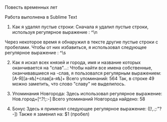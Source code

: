 

Повесть временных лет

Работа выполнена в Sublime Text
1. Как я удалял пустые строки:
Сначала я удалил пустые строки, используя регулярное выражение : ^\n

Через некоторое время я обнаружил в тексте другие пустые строки с пробелами. Чтобы от них избавиться, я использовал следующее регулярное выражение : ^\s

2. Как я искал всех князей и города, имя и название которых оканчивается на "слав"...:
Чтобы найти все имена собственные, оканчивавшиеся на -слав, я пользовался регулярным выражением:
[А-Я][а-яѣ]+слав[а-яѣ]+
Всего упоминаний: 564
Так, в строке 49 можно заметить, что слово "славу" не выделилось.

3. Упоминания Новгорода:
Здесь использовал регулярное выражение: Нов.город+[^.?!;:-]
Всего упоминаний Новгорода найдено: 58

4. Бонус
Здесь я применял следующее регулярное выражение: ([!,.;:"?-])
Также я заменил на: $1 (пробел)
